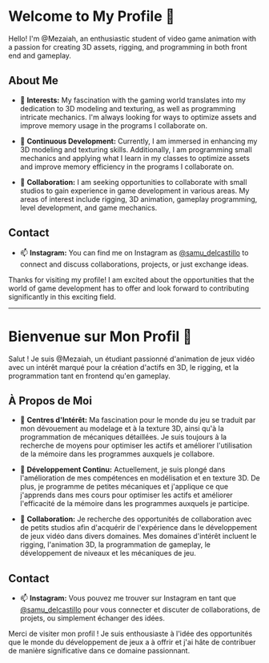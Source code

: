 


# Welcome to My Profile 👋

Hello! I'm @Mezaiah, an enthusiastic student of video game animation with a passion for creating 3D assets, rigging, and programming in both front end and gameplay.

## About Me

- 👀 **Interests:** My fascination with the gaming world translates into my dedication to 3D modeling and texturing, as well as programming intricate mechanics. I'm always looking for ways to optimize assets and improve memory usage in the programs I collaborate on.

- 🌱 **Continuous Development:** Currently, I am immersed in enhancing my 3D modeling and texturing skills. Additionally, I am programming small mechanics and applying what I learn in my classes to optimize assets and improve memory efficiency in the programs I collaborate on.

- 💞️ **Collaboration:** I am seeking opportunities to collaborate with small studios to gain experience in game development in various areas. My areas of interest include rigging, 3D animation, gameplay programming, level development, and game mechanics.

## Contact

- 📫 **Instagram:** You can find me on Instagram as [@samu_delcastillo](https://www.instagram.com/samu_delcastillo/) to connect and discuss collaborations, projects, or just exchange ideas.

Thanks for visiting my profile! I am excited about the opportunities that the world of game development has to offer and look forward to contributing significantly in this exciting field.

--------------------------

# Bienvenue sur Mon Profil 👋

Salut ! Je suis @Mezaiah, un étudiant passionné d'animation de jeux vidéo avec un intérêt marqué pour la création d'actifs en 3D, le rigging, et la programmation tant en frontend qu'en gameplay.

## À Propos de Moi

- 👀 **Centres d'Intérêt:** Ma fascination pour le monde du jeu se traduit par mon dévouement au modelage et à la texture 3D, ainsi qu'à la programmation de mécaniques détaillées. Je suis toujours à la recherche de moyens pour optimiser les actifs et améliorer l'utilisation de la mémoire dans les programmes auxquels je collabore.

- 🌱 **Développement Continu:** Actuellement, je suis plongé dans l'amélioration de mes compétences en modélisation et en texture 3D. De plus, je programme de petites mécaniques et j'applique ce que j'apprends dans mes cours pour optimiser les actifs et améliorer l'efficacité de la mémoire dans les programmes auxquels je participe.

- 💞️ **Collaboration:** Je recherche des opportunités de collaboration avec de petits studios afin d'acquérir de l'expérience dans le développement de jeux vidéo dans divers domaines. Mes domaines d'intérêt incluent le rigging, l'animation 3D, la programmation de gameplay, le développement de niveaux et les mécaniques de jeu.

## Contact

- 📫 **Instagram:** Vous pouvez me trouver sur Instagram en tant que [@samu_delcastillo](https://www.instagram.com/samu_delcastillo/) pour vous connecter et discuter de collaborations, de projets, ou simplement échanger des idées.

Merci de visiter mon profil ! Je suis enthousiaste à l'idée des opportunités que le monde du développement de jeux a à offrir et j'ai hâte de contribuer de manière significative dans ce domaine passionnant.

<!---
Mezaiah/Mezaiah is a ✨ special ✨ repository because its `README.md` (this file) appears on your GitHub profile.
You can click the Preview link to take a look at your changes.
--->
